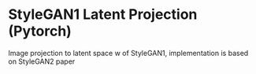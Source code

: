 # StyleGAN1 Latent Projection (Pytorch)
Image projection to latent space w of StyleGAN1, implementation is based on StyleGAN2 paper
